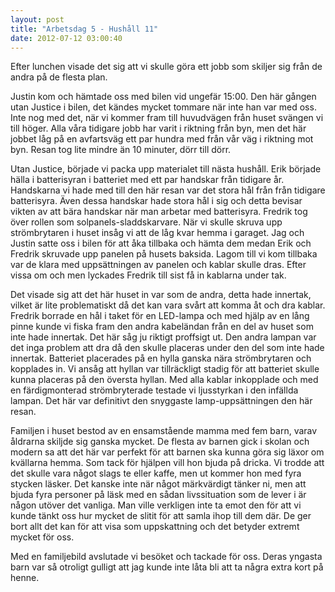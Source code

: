 ```yaml
---
layout: post
title: "Arbetsdag 5 - Hushåll 11"
date: 2012-07-12 03:00:40
---
```

Efter lunchen visade det sig att vi skulle göra ett jobb som skiljer sig från de andra på de flesta plan.

Justin kom och hämtade oss med bilen vid ungefär 15:00. Den här gången utan Justice i bilen, det kändes mycket tommare när inte han var med oss. Inte nog med det, när vi kommer fram till huvudvägen från huset svängen vi till höger. Alla våra tidigare  jobb har varit i riktning från byn, men det här jobbet låg på en avfartsväg ett par hundra med från vår väg i riktning mot byn. Resan tog lite mindre än 10 minuter, dörr till dörr.

Utan Justice, började vi packa upp materialet till nästa hushåll. Erik började hälla i batterisyran i batteriet med ett par handskar från tidigare år. Handskarna vi hade med till den här resan var det stora hål från från tidigare batterisyra. Även dessa handskar hade stora hål i sig och detta bevisar vikten av att bära handskar när man arbetar med batterisyra. Fredrik tog över rollen som solpanels-sladdskarvare. När vi skulle skruva upp strömbrytaren i huset insåg vi att de låg kvar hemma i garaget. Jag och Justin satte oss i bilen för att åka tillbaka och hämta dem medan Erik och Fredrik skruvade upp panelen på husets baksida. Lagom till vi kom tillbaka var de klara med uppsättningen av panelen och kablar skulle dras. Efter vissa om och men lyckades Fredrik till sist få in kablarna under tak.

Det visade sig att det här huset in var som de andra, detta hade innertak, vilket är lite problematiskt då det kan vara svårt att komma åt och dra kablar. Fredrik borrade en hål i taket för en LED-lampa och med hjälp av en lång pinne kunde vi fiska fram den andra kabeländan från en del av huset som inte hade innertak. Det här såg ju riktigt proffsigt ut. Den andra lampan var det inga problem att dra då den skulle placeras under den del som inte hade innertak. Batteriet placerades på en hylla ganska nära strömbrytaren och kopplades in. Vi ansåg att hyllan var tillräckligt stadig för att batteriet skulle kunna placeras på den översta hyllan. Med alla kablar inkopplade och med en färdigmonterad strömbryterade testade vi ljusstyrkan i den infällda lampan. Det här var definitivt den snyggaste lamp-uppsättningen den här resan.

Familjen i huset bestod av en ensamstående mamma med fem barn, varav åldrarna skiljde sig ganska mycket. De flesta av barnen gick i skolan och modern sa att det här var perfekt för att barnen ska kunna göra sig läxor om kvällarna hemma. Som tack för hjälpen vill hon bjuda på dricka. Vi trodde att det skulle vara något slags te eller kaffe, men ut kommer hon med fyra stycken läsker. Det kanske inte när något märkvärdigt tänker ni, men att bjuda fyra personer på läsk med en sådan livssituation som de lever i är någon utöver det vanliga. Man ville verkligen inte ta emot den för att vi kunde tänkt oss hur mycket de slitit för att samla ihop till dem där. De ger bort allt det kan för att visa som uppskattning och det betyder extremt mycket för oss.

Med en familjebild avslutade vi besöket och tackade för oss. Deras yngasta barn var så otroligt gulligt att jag kunde inte låta bli att ta några extra kort på henne.
